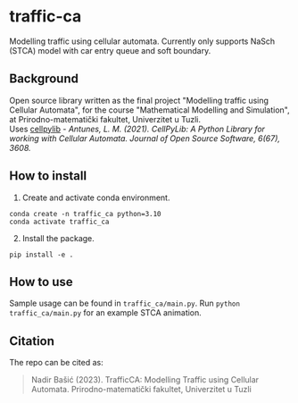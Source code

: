 # traffic-ca
Modelling traffic using cellular automata. Currently only supports NaSch (STCA) model with car entry queue and soft boundary.
## Background
Open source library written as the final project "Modelling traffic using Cellular Automata", for the course "Mathematical Modelling and Simulation", at Prirodno-matematički fakultet, Univerzitet u Tuzli.\
Uses [cellpylib](https://github.com/lantunes/cellpylib) -  *Antunes, L. M. (2021). CellPyLib: A Python Library for working with Cellular Automata. Journal of Open Source Software, 6(67), 3608.*

## How to install
1. Create and activate conda environment.
```shell
conda create -n traffic_ca python=3.10
conda activate traffic_ca
```
2. Install the package.
```shell
pip install -e .
```

## How to use
Sample usage can be found in `traffic_ca/main.py`. Run `python traffic_ca/main.py` for an example STCA animation.
## Citation
The repo can be cited as:
> Nadir Bašić (2023). TrafficCA: Modelling Traffic using Cellular Automata. Prirodno-matematički fakultet, Univerzitet u Tuzli

